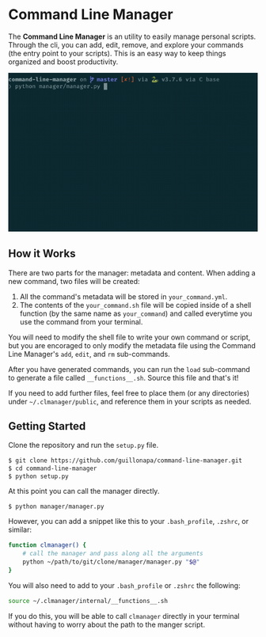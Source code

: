 # Command Line Manager

The **Command Line Manager** is an utility to easily manage personal scripts. Through the cli, you can add, edit, remove, and explore your commands (the entry point to your scripts). This is an easy way to keep things organized and boost productivity.

![command line manager preview](lib/preview.gif)

## How it Works

There are two parts for the manager: metadata and content. When adding a new command, two files will be created:

1. All the command's metadata will be stored in `your_command.yml`.
2. The contents of the `your_command.sh` file will be copied inside of a shell function (by the same name as `your_command`) and called everytime you use the command from your terminal.

You will need to modify the shell file to write your own command or script, but you are encoraged to only modify the metadata file using the Command Line Manager's `add`, `edit`, and `rm` sub-commands.

After you have generated commands, you can run the `load` sub-command to generate a file called `__functions__.sh`. Source this file and that's it!

If you need to add further files, feel free to place them (or any directories) under `~/.clmanager/public`, and reference them in your scripts as needed.

## Getting Started

Clone the repository and run the `setup.py` file.

```
$ git clone https://github.com/guillonapa/command-line-manager.git
$ cd command-line-manager
$ python setup.py
```

At this point you can call the manager directly.

```
$ python manager/manager.py
```

However, you can add a snippet like this to your `.bash_profile`, `.zshrc`, or similar:

```sh
function clmanager() {
    # call the manager and pass along all the arguments
    python ~/path/to/git/clone/manager/manager.py "$@"
}
```

You will also need to add to your `.bash_profile` or `.zshrc` the following:

```sh
source ~/.clmanager/internal/__functions__.sh
```

If you do this, you will be able to call `clmanager` directly in your terminal without having to worry about the path to the manger script.